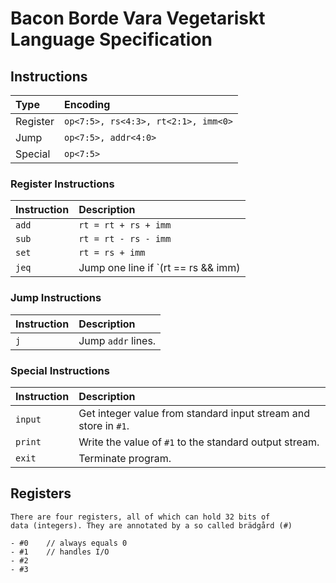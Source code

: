 # Bacon Borde Vara Vegetariskt Language Specification

## Instructions

| **Type** | **Encoding** |
|:---------|:-------------|
| Register | `op<7:5>, rs<4:3>, rt<2:1>, imm<0>` |
| Jump     | `op<7:5>, addr<4:0>` |
| Special  | `op<7:5>` |

### Register Instructions

| **Instruction** | **Description** |
|:----------------|:----------------|
| `add`           | `rt = rt + rs + imm` |
| `sub`           | `rt = rt - rs - imm`  |
| `set`           | `rt = rs + imm` |
| `jeq`           | Jump one line if `(rt == rs && imm) || (rt != rs && !imm)`. |

### Jump Instructions

| **Instruction** | **Description** |
|:----------------|:----------------|
| `j`             | Jump `addr` lines. |

### Special Instructions

| **Instruction** | **Description** |
|:----------------|:----------------|
| `input`         | Get integer value from standard input stream and store in `#1`. |
| `print`         | Write the value of `#1` to the standard output stream. |
| `exit`          | Terminate program. |

## Registers

    There are four registers, all of which can hold 32 bits of 
    data (integers). They are annotated by a so called brädgård (#)

    - #0    // always equals 0
    - #1    // handles I/O
    - #2                                    
    - #3
